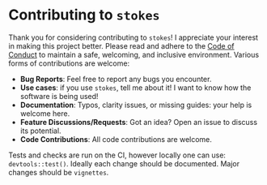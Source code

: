 # Contributing to `stokes`

Thank you for considering contributing to `stokes`!  I appreciate your
interest in making this project better.  Please read and adhere to the
[Code of Conduct](CODE_OF_CONDUCT.md) to maintain a safe, welcoming,
and inclusive environment.  Various forms of contributions are
welcome:

- **Bug Reports**: Feel free to report any bugs you encounter.
- **Use cases**: if you use `stokes`, tell me about it!  I want to
  know how the software is being used!
- **Documentation**: Typos, clarity issues, or missing guides: your
  help is welcome here.
- **Feature Discussions/Requests**: Got an idea? Open an issue to
  discuss its potential.
- **Code Contributions**: All code contributions are welcome.


Tests and checks are run on the CI, however locally one can use:
`devtools::test()`.  Ideally each change should be documented.  Major
changes should be `vignettes`.

